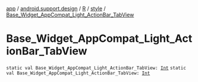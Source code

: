[app](../../../index.md) / [android.support.design](../../index.md) / [R](../index.md) / [style](index.md) / [Base_Widget_AppCompat_Light_ActionBar_TabView](.)

# Base_Widget_AppCompat_Light_ActionBar_TabView

`static val Base_Widget_AppCompat_Light_ActionBar_TabView: `[`Int`](https://kotlinlang.org/api/latest/jvm/stdlib/kotlin/-int/index.html)
`static val Base_Widget_AppCompat_Light_ActionBar_TabView: `[`Int`](https://kotlinlang.org/api/latest/jvm/stdlib/kotlin/-int/index.html)
